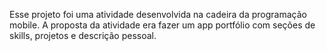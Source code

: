 Esse projeto foi uma atividade desenvolvida na cadeira da programação mobile. A proposta da atividade era fazer um app portfólio com seções de skills, projetos e descrição pessoal. 
